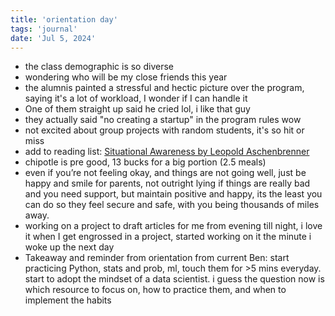 ```yaml
---
title: 'orientation day'
tags: 'journal'
date: 'Jul 5, 2024'
---
```


- the class demographic is so diverse
- wondering who will be my close friends this year
- the alumnis painted a stressful and hectic picture over the program, saying it's a lot of workload, I wonder if I can handle it
- One of them straight up said he cried lol, i like that guy
- they actually said "no creating a startup" in the program rules wow
- not excited about group projects with random students, it's so hit or miss
- add to reading list: [Situational Awareness by Leopold Aschenbrenner](https://situational-awareness.ai/wp-content/uploads/2024/06/situationalawareness.pdf)
- chipotle is pre good, 13 bucks for a big portion (2.5 meals)
- even if you’re not feeling okay, and things are not going well, just be happy and smile for parents, not outright lying if things are really bad and you need support, but maintain positive and happy, its the least you can do so they feel secure and safe, with you being thousands of miles away.
- working on a project to draft articles for me from evening till night, i love it when I get engrossed in a project, started working on it the minute i woke up the next day
- Takeaway and reminder from orientation from current Ben: start practicing Python, stats and prob, ml, touch them for >5 mins everyday. start to adopt the mindset of a data scientist. i guess the question now is which resource to focus on, how to practice them, and when to implement the habits
